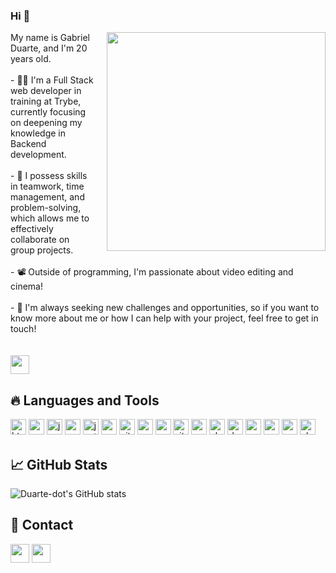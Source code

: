 ### Hi 👋 

<div>
  <img src="https://media4.giphy.com/media/SHjOSDkKZ18qOHA5B5/giphy.gif?cid=ecf05e47z2pgmv6xdwhmxml25c3bb884l4vq5lwbyb3nm6sq&rid=giphy.gif&ct=s" width="350" align="right" style="margin-left: 20px;">
  <p align="left">
    My name is Gabriel Duarte, and I'm 20 years old. <br> <br>
    - 👨‍💻 I'm a Full Stack web developer in training at Trybe, currently focusing on deepening my knowledge in Backend development. <br> <br>
    - 🤝 I possess skills in teamwork, time management, and problem-solving, which allows me to effectively collaborate on group projects. <br> <br>
    - 📽️ Outside of programming, I'm passionate about video editing and cinema! <br> <br>
    - 🚀 I'm always seeking new challenges and opportunities, so if you want to know more about me or how I can help with your project, feel free to get in touch! 
    <br> <br> <br>
    <a align="center" href="https://duarte-dot.surge.sh"><img src="https://img.shields.io/badge/Portfolio-%23000000.svg?style=for-the-badge&logo=firefox&logoColor=#FF7139" height="30px" target="_blank"></a>
  </p>
</div>

## 🔥 Languages and Tools
<p>
  <img alt="html5" src="https://img.shields.io/badge/HTML5-E34F26?style=for-the-badge&logo=html5&logoColor=white" style="margin-bottom: 4px;" height="25px">
  <img alt="css3" src="https://img.shields.io/badge/CSS3-1572B6?style=for-the-badge&logo=css3&logoColor=white" style="margin-bottom: 4px;" height="25px">
  <img alt="javascript" src="https://img.shields.io/badge/JavaScript-F7DF1E?style=for-the-badge&logo=javascript&logoColor=black" style="margin-bottom: 4px;" height="25px">
  <img alt="react" src="https://img.shields.io/badge/React-20232A?style=for-the-badge&logo=react&logoColor=61DAFB" style="margin-bottom: 4px;" height="25px">
  <img alt="jest" src="https://img.shields.io/badge/Jest-323330?style=for-the-badge&logo=Jest&logoColor=white" style="margin-bottom: 4px;" height="25px">
  <img alt="react testing library" src="https://img.shields.io/badge/testing%20library-323330?style=for-the-badge&logo=testing-library&logoColor=red" style="margin-bottom: 4px;" height="25px">
  <img alt="git" src="https://img.shields.io/badge/GIT-E44C30?style=for-the-badge&logo=git&logoColor=white" style="margin-bottom: 4px;" height="25px">
  <img alt="react router" src="https://img.shields.io/badge/React_Router-CA4245?style=for-the-badge&logo=react-router&logoColor=white" style="margin-bottom: 4px;" height="25px">
  <img alt="redux" src="https://img.shields.io/badge/Redux-593D88?style=for-the-badge&logo=redux&logoColor=white" style="margin-bottom: 4px;" height="25px">
  <img alt="vite" src="https://img.shields.io/badge/vite-%23646CFF.svg?style=for-the-badge&logo=vite&logoColor=white" style="margin-bottom: 4px;" height="25px">
  <img alt="npm" src="https://img.shields.io/badge/NPM-%23CB3837.svg?style=for-the-badge&logo=npm&logoColor=white" style="margin-bottom: 4px;" height="25px">
  <img alt="slack" src="https://img.shields.io/badge/Slack-4A154B?style=for-the-badge&logo=slack&logoColor=white" style="margin-bottom: 4px;" height="25px">
  <img alt="docker" src="https://img.shields.io/badge/Docker-2496ED.svg?style=for-the-badge&logo=Docker&logoColor=white" style="margin-bottom: 4px;" height="25px">
  <img alt="node" src="https://img.shields.io/badge/Node.js-339933.svg?style=for-the-badge&logo=nodedotjs&logoColor=white" style="margin-bottom: 4px;" height="25px">
  <img alt="mysql" src="https://img.shields.io/badge/MySQL-4479A1.svg?style=for-the-badge&logo=MySQL&logoColor=white" style="margin-bottom: 4px;" height="25px">
  <img alt="mocha" src="https://img.shields.io/badge/Mocha-8D6748.svg?style=for-the-badge&logo=Mocha&logoColor=white" style="margin-bottom: 4px;" height="25px">
  <img alt="chai" src="https://img.shields.io/badge/Chai-A30701.svg?style=for-the-badge&logo=Chai&logoColor=white" style="margin-bottom: 4px;" height="25px">
</p>

## 📈 GitHub Stats
![Duarte-dot's GitHub stats](https://github-readme-stats.vercel.app/api?username=duarte-dot&show_icons=true&theme=dracula)

## 👥 Contact
<a align="center" href="mailto:gabrieldvr@outlook.com"><img src="https://img.shields.io/badge/Microsoft%20Outlook-0078D4.svg?style=for-the-badge&logo=Microsoft-Outlook&logoColor=white" height="30px" target="_blank"></a>
<a align="center" href="https://www.linkedin.com/in/duarte-dev/"><img src="https://img.shields.io/badge/linkedin-%230077B5.svg?style=for-the-badge&logo=linkedin&logoColor=white" height="30px" target="_blank"></a>
